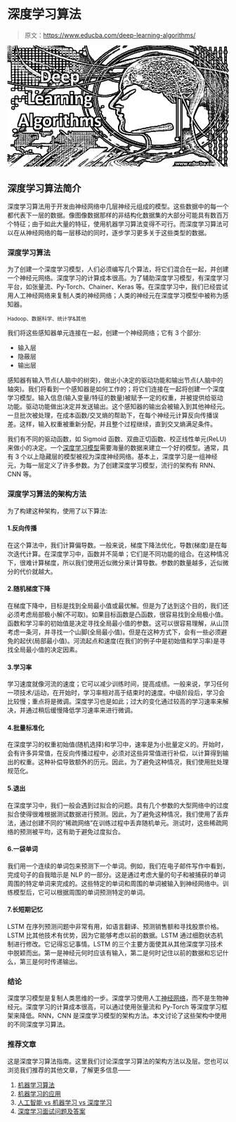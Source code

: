 # 深度学习算法

> 原文：<https://www.educba.com/deep-learning-algorithms/>

![Deep Learning Algorithms](img/5044f931a471ca5a3c97b46aec7ebdf2.png)



## 深度学习算法简介

深度学习算法用于开发由神经网络中几层神经元组成的模型。这些数据中的每一个都代表下一层的数据。像图像数据那样的非结构化数据集的大部分可能具有数百万个特征；由于如此大量的特征，使用机器学习算法变得不可行。而深度学习算法可以在从神经网络的每一层移动的同时，逐步学习更多关于这些类型的数据。

### 深度学习算法

为了创建一个深度学习模型，人们必须编写几个算法，将它们混合在一起，并创建一个神经元网络。深度学习的计算成本很高。为了辅助深度学习模型，有深度学习平台，如张量流、Py-Torch、Chainer、Keras 等。在深度学习中，我们已经尝试用人工神经网络来复制人类的神经网络；人类的神经元在深度学习模型中被称为感知器。

<small>Hadoop、数据科学、统计学&其他</small>

我们将这些感知器单元连接在一起，创建一个神经网络；它有 3 个部分:

*   输入层
*   隐蔽层
*   输出层

感知器有输入节点(人脑中的树突)，做出小决定的驱动功能和输出节点(人脑中的轴突)。我们将看到一个感知器是如何工作的；将它们连接在一起将创建一个深度学习模型。输入信息(输入变量/特征的数量)被赋予一定的权重，并被提供给驱动功能。驱动功能做出决定并发送输出。这个感知器的输出会被输入到其他神经元。一旦批次被处理，在成本函数/交叉熵的帮助下，在每个神经元计算反向传播误差。这样，输入权重被重新分配，并且整个过程继续，直到交叉熵满足条件。

我们有不同的驱动函数，如 Sigmoid 函数、双曲正切函数、校正线性单元(ReLU)来做小的决定。一个[深度学习模型](https://www.educba.com/deep-learning-model/)需要海量的数据来建立一个好的模型。通常，具有 3 个以上隐藏层的模型被视为深度神经网络。基本上，深度学习是一组神经元，为每一层定义了许多参数。为了创建深度学习模型，流行的架构有 RNN、CNN 等。

### 深度学习算法的架构方法

为了构建这种架构，使用了以下算法:

#### 1.反向传播

在这个算法中，我们计算偏导数。一般来说，梯度下降法优化，导数(梯度)是在每次迭代计算。在深度学习中，函数并不简单；它们是不同功能的组合。在这种情况下，很难计算梯度，所以我们使用近似微分来计算导数。参数的数量越多，近似微分的代价就越大。

#### 2.随机梯度下降

在梯度下降中，目标是找到全局最小值或最优解。但是为了达到这个目的，我们还必须考虑局部极小解(不可取)。如果目标函数是凸函数，很容易找到全局极小值。函数和学习率的初始值是决定寻找全局最小值的参数。这可以很容易理解，从山顶考虑一条河，并寻找一个山脚(全局最小值)。但是在这种方式下，会有一些必须避免的起伏(局部最小值)。河流起点和速度(在我们的例子中是初始值和学习率)是寻找全局最小值的决定因素。

#### 3.学习率

学习速度就像河流的速度；它可以减少训练时间，提高成绩。一般来说，学习任何一项技术/运动，在开始时，学习率相对高于结束时的速度。中级阶段后，学习会比较慢；重点将是微调。深度学习也是如此；过大的变化通过较高的学习速率来解决，并通过稍后缓慢降低学习速率来进行微调。

#### 4.批量标准化

在深度学习的权重初始值(随机选择)和学习中，速率是为小批量定义的。开始时，会有许多异常值，在反向传播过程中，必须对这些异常值进行补偿，以计算得到输出的权重。这种补偿导致额外的历元。因此，为了避免这种情况，我们使用批处理规范化。

#### 5.退出

在深度学习中，我们一般会遇到过拟合的问题。具有几个参数的大型网络中的过度拟合使得很难根据测试数据进行预测。因此，为了避免这种情况，我们使用了丢弃法，通过创建不同的“稀疏网络”在训练过程中丢弃随机单元。测试时，这些稀疏网络的预测被平均，这有助于避免过度拟合。

#### 6.一袋单词

我们用一个连续的单词包来预测下一个单词。例如，我们在电子邮件写作中看到，完成句子的自我暗示是 NLP 的一部分。这是通过考虑大量的句子和被捕获的单词周围的特定单词来完成的。这些特定的单词和周围的单词被输入到神经网络中。训练模型后，它可以根据周围的单词预测特定的单词。

#### 7.长短期记忆

LSTM 在序列预测问题中非常有用，如语言翻译、预测销售额和寻找股票价格。LSTM 比其他技术有优势，因为它能够考虑以前的数据。LSTM 通过细胞状态机制进行修改。它记得忘记事情。LSTM 的三个主要方面使其从其他深度学习技术中脱颖而出。第一是神经元何时应该有输入，第二是何时记住以前的数据和忘记什么，第三是何时传递输出。

### 结论

深度学习模型是复制人类思维的一步。深度学习使用人工[神经网络](https://www.educba.com/what-is-neural-networks/)，而不是生物神经元。深度学习的计算成本很高，可以通过使用张量流和 Py-Torch 等深度学习框架来降低。RNN，CNN 是深度学习模型的架构方法。本文讨论了这些架构中使用的不同深度学习算法。

### 推荐文章

这是深度学习算法指南。这里我们讨论深度学习算法的架构方法以及层。您也可以浏览我们推荐的其他文章，了解更多信息——

1.  [机器学习算法](https://www.educba.com/machine-learning-algorithms/)
2.  [机器学习的应用](https://www.educba.com/applications-of-machine-learning/)
3.  [人工智能 vs 机器学习 vs 深度学习](https://www.educba.com/artificial-intelligence-vs-machine-learning-vs-deep-learning/)
4.  [深度学习面试问题及答案](https://www.educba.com/deep-learning-interview-questions/)






